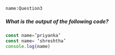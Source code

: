 ```ngMeta
name:Question3
```
##### What is the output of the following code?

```javascript
const name=’priyanka’
const name= ‘shreshtha’
console.log(name)
```